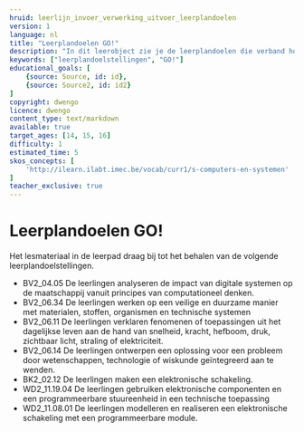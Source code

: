 ```yaml
---
hruid: leerlijn_invoer_verwerking_uitvoer_leerplandoelen
version: 1
language: nl
title: "Leerplandoelen GO!"
description: "In dit leerobject zie je de leerplandoelen die verband houden met het materiaal uit dit leerpad."
keywords: ["leerplandoelstellingen", "GO!"]
educational_goals: [
    {source: Source, id: id}, 
    {source: Source2, id: id2}
]
copyright: dwengo
licence: dwengo
content_type: text/markdown
available: true
target_ages: [14, 15, 16]
difficulty: 1
estimated_time: 5
skos_concepts: [
    'http://ilearn.ilabt.imec.be/vocab/curr1/s-computers-en-systemen'
]
teacher_exclusive: true
---
```


# Leerplandoelen GO!

Het lesmateriaal in de leerpad draag bij tot het behalen van de volgende leerplandoelstellingen.

<ul class="dwengo_content leerplandoelen">
    <li>BV2_04.05 De leerlingen analyseren de impact van digitale systemen op de maatschappij vanuit principes van computationeel denken.</li>
    <li>BV2_06.34 De leerlingen werken op een veilige en duurzame manier met materialen, stoffen, organismen en technische systemen </li>
    <li>BV2_06.11 De leerlingen verklaren fenomenen of toepassingen uit het dagelijkse leven aan de hand van snelheid, kracht, hefboom, druk, zichtbaar licht, straling of elektriciteit.</li>
    <li>BV2_06.14 De leerlingen ontwerpen een oplossing voor een probleem door wetenschappen, technologie of wiskunde geïntegreerd aan te wenden.</li>
    <li>BK2_02.12 De leerlingen maken een elektronische schakeling.</li>
    <li>WD2_11.19.04 De leerlingen gebruiken elektronische componenten en een programmeerbare stuureenheid in een technische toepassing</li>
    <li>WD2_11.08.01 De leerlingen modelleren en realiseren een elektronische schakeling met een programmeerbare module.</li>
</ul>